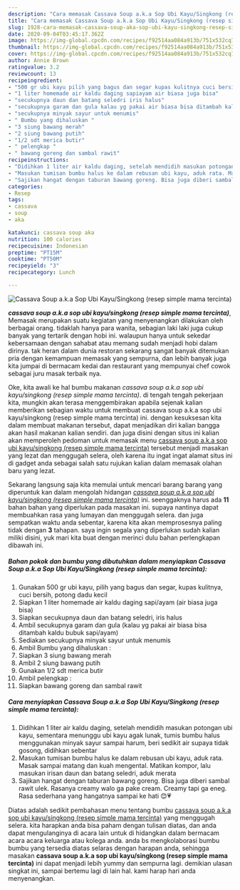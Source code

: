 ```yaml
---
description: "Cara memasak Cassava Soup a.k.a Sop Ubi Kayu/Singkong (resep simple mama tercinta) Lezat"
title: "Cara memasak Cassava Soup a.k.a Sop Ubi Kayu/Singkong (resep simple mama tercinta) Lezat"
slug: 1928-cara-memasak-cassava-soup-aka-sop-ubi-kayu-singkong-resep-simple-mama-tercinta-lezat
date: 2020-09-04T03:45:17.362Z
image: https://img-global.cpcdn.com/recipes/f92514aa084a913b/751x532cq70/cassava-soup-aka-sop-ubi-kayusingkong-resep-simple-mama-tercinta-foto-resep-utama.jpg
thumbnail: https://img-global.cpcdn.com/recipes/f92514aa084a913b/751x532cq70/cassava-soup-aka-sop-ubi-kayusingkong-resep-simple-mama-tercinta-foto-resep-utama.jpg
cover: https://img-global.cpcdn.com/recipes/f92514aa084a913b/751x532cq70/cassava-soup-aka-sop-ubi-kayusingkong-resep-simple-mama-tercinta-foto-resep-utama.jpg
author: Annie Brown
ratingvalue: 3.2
reviewcount: 13
recipeingredient:
- "500 gr ubi kayu pilih yang bagus dan segar kupas kulitnya cuci bersih potong dadu kecil"
- "1 liter homemade air kaldu daging sapiayam air biasa juga bisa"
- "secukupnya daun dan batang seledri iris halus"
- "secukupnya garam dan gula kalau yg pakai air biasa bisa ditambah kaldu bubuk sapiayam"
- "secukupnya minyak sayur untuk menumis"
- " Bumbu yang dihaluskan "
- "3 siung bawang merah"
- "2 siung bawang putih"
- "1/2 sdt merica butir"
- " pelengkap "
- " bawang goreng dan sambal rawit"
recipeinstructions:
- "Didihkan 1 liter air kaldu daging, setelah mendidih masukan potongan ubi kayu, sementara menunggu ubi kayu agak lunak, tumis bumbu halus menggunakan minyak sayur sampai harum, beri sedikit air supaya tidak gosong, didihkan sebentar"
- "Masukan tumisan bumbu halus ke dalam rebusan ubi kayu, aduk rata. Masak sampai matang dan kuah mengental. Matikan kompor, lalu masukan irisan daun dan batang seledri, aduk merata"
- "Sajikan hangat dengan taburan bawang goreng. Bisa juga diberi sambal rawit ulek. Rasanya creamy walo ga pake cream. Creamy tapi ga eneg. Rasa sederhana yang hangatnya sampai ke hati 😊💗"
categories:
- Resep
tags:
- cassava
- soup
- aka

katakunci: cassava soup aka 
nutrition: 100 calories
recipecuisine: Indonesian
preptime: "PT15M"
cooktime: "PT50M"
recipeyield: "3"
recipecategory: Lunch

---
```



![Cassava Soup a.k.a Sop Ubi Kayu/Singkong (resep simple mama tercinta)](https://img-global.cpcdn.com/recipes/f92514aa084a913b/751x532cq70/cassava-soup-aka-sop-ubi-kayusingkong-resep-simple-mama-tercinta-foto-resep-utama.jpg)

<b><i>cassava soup a.k.a sop ubi kayu/singkong (resep simple mama tercinta)</i></b>, Memasak merupakan suatu kegiatan yang menyenangkan dilakukan oleh berbagai orang. tidaklah hanya para wanita, sebagian laki laki juga cukup banyak yang tertarik dengan hobi ini. walaupun hanya untuk sekedar kebersamaan dengan sahabat atau memang sudah menjadi hobi dalam dirinya. tak heran dalam dunia restoran sekarang sangat banyak ditemukan pria dengan kemampuan memasak yang sempurna, dan lebih banyak juga kita jumpai di bermacam kedai dan restaurant yang mempunyai chef cowok sebagai juru masak terbaik nya.

Oke, kita awali ke hal bumbu makanan <i>cassava soup a.k.a sop ubi kayu/singkong (resep simple mama tercinta)</i>. di tengah tengah pekerjaan kita, mungkin akan terasa menggembirakan apabila sejenak kalian memberikan sebagian waktu untuk membuat cassava soup a.k.a sop ubi kayu/singkong (resep simple mama tercinta) ini. dengan kesuksesan kita dalam membuat makanan tersebut, dapat menjadikan diri kalian bangga akan hasil makanan kalian sendiri. dan juga disini dengan situs ini kalian akan memperoleh pedoman untuk memasak menu <u>cassava soup a.k.a sop ubi kayu/singkong (resep simple mama tercinta)</u> tersebut menjadi masakan yang lezat dan menggugah selera, oleh karena itu ingat ingat alamat situs ini di gadget anda sebagai salah satu rujukan kalian dalam memasak olahan baru yang lezat.




Sekarang langsung saja kita memulai untuk mencari barang barang yang diperuntuk kan dalam mengolah hidangan <u><i>cassava soup a.k.a sop ubi kayu/singkong (resep simple mama tercinta)</i></u> ini. seenggaknya harus ada <b>11</b> bahan bahan yang diperlukan pada masakan ini. supaya nantinya dapat membuahkan rasa yang lumayan dan menggugah selera. dan juga sempatkan waktu anda sebentar, karena kita akan memprosesnya paling tidak dengan <b>3</b> tahapan. saya ingin segala yang diperlukan sudah kalian miliki disini, yuk mari kita buat dengan merinci dulu bahan perlengkapan dibawah ini.

<!--inarticleads1-->

##### Bahan pokok dan bumbu yang dibutuhkan dalam menyiapkan Cassava Soup a.k.a Sop Ubi Kayu/Singkong (resep simple mama tercinta):

1. Gunakan 500 gr ubi kayu, pilih yang bagus dan segar, kupas kulitnya, cuci bersih, potong dadu kecil
1. Siapkan 1 liter homemade air kaldu daging sapi/ayam (air biasa juga bisa)
1. Siapkan secukupnya daun dan batang seledri, iris halus
1. Ambil secukupnya garam dan gula (kalau yg pakai air biasa bisa ditambah kaldu bubuk sapi/ayam)
1. Sediakan secukupnya minyak sayur untuk menumis
1. Ambil  Bumbu yang dihaluskan :
1. Siapkan 3 siung bawang merah
1. Ambil 2 siung bawang putih
1. Gunakan 1/2 sdt merica butir
1. Ambil  pelengkap :
1. Siapkan  bawang goreng dan sambal rawit




<!--inarticleads2-->

##### Cara menyiapkan Cassava Soup a.k.a Sop Ubi Kayu/Singkong (resep simple mama tercinta):

1. Didihkan 1 liter air kaldu daging, setelah mendidih masukan potongan ubi kayu, sementara menunggu ubi kayu agak lunak, tumis bumbu halus menggunakan minyak sayur sampai harum, beri sedikit air supaya tidak gosong, didihkan sebentar
1. Masukan tumisan bumbu halus ke dalam rebusan ubi kayu, aduk rata. Masak sampai matang dan kuah mengental. Matikan kompor, lalu masukan irisan daun dan batang seledri, aduk merata
1. Sajikan hangat dengan taburan bawang goreng. Bisa juga diberi sambal rawit ulek. Rasanya creamy walo ga pake cream. Creamy tapi ga eneg. Rasa sederhana yang hangatnya sampai ke hati 😊💗




Diatas adalah sedikit pembahasan menu tentang bumbu <u>cassava soup a.k.a sop ubi kayu/singkong (resep simple mama tercinta)</u> yang menggugah selera. kita harapkan anda bisa paham dengan tulisan diatas, dan anda dapat mengulanginya di acara lain untuk di hidangkan dalam bermacam acara acara keluarga atau kolega anda. anda bs mengkolaborasi bumbu bumbu yang tersedia diatas selaras dengan harapan anda, sehingga masakan <b>cassava soup a.k.a sop ubi kayu/singkong (resep simple mama tercinta)</b> ini dapat menjadi lebih yummy dan sempurna lagi. demikian ulasan singkat ini, sampai bertemu lagi di lain hal. kami harap hari anda menyenangkan.
